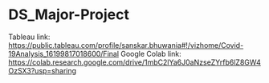 # DS_Major-Project

Tableau link: https://public.tableau.com/profile/sanskar.bhuwania#!/vizhome/Covid-19Analysis_16199817018600/Final
Google Colab link: https://colab.research.google.com/drive/1mbC2lYa6J0aNzseZYrfb6lZ8GW4OzSX3?usp=sharing
